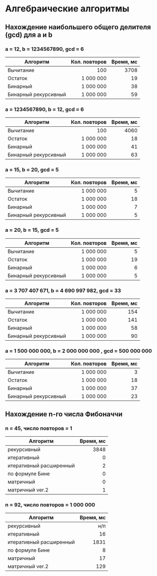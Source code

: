 # Алгебраические алгоритмы

## Нахождение наибольшего общего делителя (gcd) для a и b

### a = 12, b = 1234567890, gcd = 6

|Алгоритм            |Кол. повторов|Время, мс |
|--------------------|------------:|---------:|
|Вычитание           |          100|      3708|
|Остаток             |    1 000 000|        19|
|Бинарный            |    1 000 000|        38|
|Бинарный рекурсивный|    1 000 000|        59|

### a = 1234567890, b = 12, gcd = 6

|Алгоритм            |Кол. повторов|Время, мс |
|--------------------|------------:|---------:|
|Вычитание           |          100|      4060|
|Остаток             |    1 000 000|        18|
|Бинарный            |    1 000 000|        41|
|Бинарный рекурсивный|    1 000 000|        63|

### a = 15, b = 20, gcd = 5

|Алгоритм            |Кол. повторов|Время, мс |
|--------------------|------------:|---------:|
|Вычитание           |    1 000 000|         5|
|Остаток             |    1 000 000|        18|
|Бинарный            |    1 000 000|         7|
|Бинарный рекурсивный|    1 000 000|         5|

### a = 20, b = 15, gcd = 5

|Алгоритм            |Кол. повторов|Время, мс |
|--------------------|------------:|---------:|
|Вычитание           |    1 000 000|         5|
|Остаток             |    1 000 000|        19|
|Бинарный            |    1 000 000|         6|
|Бинарный рекурсивный|    1 000 000|         5|

### a = 3 707 407 671, b = 4 690 997 982, gcd = 33

|Алгоритм            |Кол. повторов|Время, мс |
|--------------------|------------:|---------:|
|Вычитание           |    1 000 000|       154|
|Остаток             |    1 000 000|       141|
|Бинарный            |    1 000 000|        58|
|Бинарный рекурсивный|    1 000 000|        90|

### a = 1 500 000 000, b = 2 000 000 000 , gcd = 500 000 000

|Алгоритм            |Кол. повторов|Время, мс |
|--------------------|------------:|---------:|
|Вычитание           |    1 000 000|         3|
|Остаток             |    1 000 000|        18|
|Бинарный            |    1 000 000|        37|
|Бинарный рекурсивный|    1 000 000|        23|

## Нахождение n-го числа Фибоначчи 

### n = 45, число повторов = 1

|Алгоритм                |Время, мс |
|------------------------|---------:|
|рекурсивный             |      3848|
|итеративный             |         0|
|итеративный расширенный |         2|
|по формуле Бине         |         0|
|матричный               |         0|
|матричный ver.2         |         1|

### n = 92, число повторов = 1 000 000

|Алгоритм                |Время, мс |
|------------------------|---------:|
|рекурсивный             |       н/п|
|итеративный             |        16|
|итеративный расширенный |      1831|
|по формуле Бине         |         8|
|матричный               |        17|
|матричный ver.2         |       129|